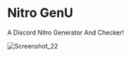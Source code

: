 # Nitro GenU

A Discord Nitro Generator And Checker!

![Screenshot_22](https://user-images.githubusercontent.com/81148954/120882971-ba637a00-c5eb-11eb-9439-81c85f0b4aa4.png)
